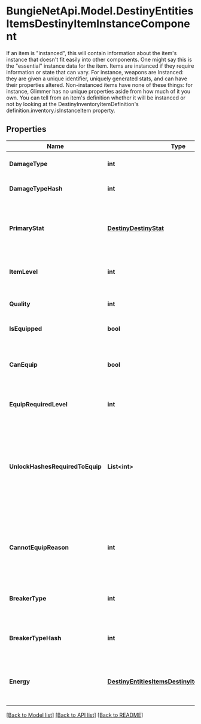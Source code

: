 # BungieNetApi.Model.DestinyEntitiesItemsDestinyItemInstanceComponent
If an item is \"instanced\", this will contain information about the item's instance that doesn't fit easily into other components. One might say this is the \"essential\" instance data for the item.  Items are instanced if they require information or state that can vary. For instance, weapons are Instanced: they are given a unique identifier, uniquely generated stats, and can have their properties altered. Non-instanced items have none of these things: for instance, Glimmer has no unique properties aside from how much of it you own.  You can tell from an item's definition whether it will be instanced or not by looking at the DestinyInventoryItemDefinition's definition.inventory.isInstanceItem property.
## Properties

Name | Type | Description | Notes
------------ | ------------- | ------------- | -------------
**DamageType** | **int** | If the item has a damage type, this is the item&#39;s current damage type. | [optional] 
**DamageTypeHash** | **int** | The current damage type&#39;s hash, so you can look up localized info and icons for it. | [optional] 
**PrimaryStat** | [**DestinyDestinyStat**](DestinyDestinyStat.md) | The item stat that we consider to be \&quot;primary\&quot; for the item. For instance, this would be \&quot;Attack\&quot; for Weapons or \&quot;Defense\&quot; for armor. | [optional] 
**ItemLevel** | **int** | The Item&#39;s \&quot;Level\&quot; has the most significant bearing on its stats, such as Light and Power. | [optional] 
**Quality** | **int** | The \&quot;Quality\&quot; of the item has a lesser - but still impactful - bearing on stats like Light and Power. | [optional] 
**IsEquipped** | **bool** | Is the item currently equipped on the given character? | [optional] 
**CanEquip** | **bool** | If this is an equippable item, you can check it here. There are permanent as well as transitory reasons why an item might not be able to be equipped: check cannotEquipReason for details. | [optional] 
**EquipRequiredLevel** | **int** | If the item cannot be equipped until you reach a certain level, that level will be reflected here. | [optional] 
**UnlockHashesRequiredToEquip** | **List&lt;int&gt;** | Sometimes, there are limitations to equipping that are represented by character-level flags called \&quot;unlocks\&quot;.  This is a list of flags that they need in order to equip the item that the character has not met. Use these to look up the descriptions to show in your UI by looking up the relevant DestinyUnlockDefinitions for the hashes. | [optional] 
**CannotEquipReason** | **int** | If you cannot equip the item, this is a flags enum that enumerates all of the reasons why you couldn&#39;t equip the item. You may need to refine your UI further by using unlockHashesRequiredToEquip and equipRequiredLevel. | [optional] 
**BreakerType** | **int** | If populated, this item has a breaker type corresponding to the given value. See DestinyBreakerTypeDefinition for more details. | [optional] 
**BreakerTypeHash** | **int** | If populated, this is the hash identifier for the item&#39;s breaker type. See DestinyBreakerTypeDefinition for more details. | [optional] 
**Energy** | [**DestinyEntitiesItemsDestinyItemInstanceEnergy**](DestinyEntitiesItemsDestinyItemInstanceEnergy.md) | IF populated, this item supports Energy mechanics (i.e. Armor 2.0), and these are the current details of its energy type and available capacity to spend energy points. | [optional] 

[[Back to Model list]](../README.md#documentation-for-models) [[Back to API list]](../README.md#documentation-for-api-endpoints) [[Back to README]](../README.md)

